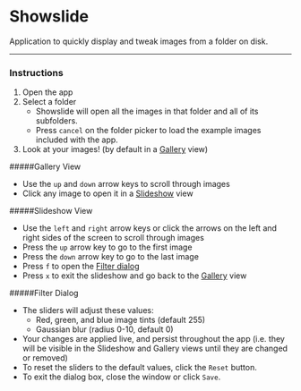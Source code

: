 # Showslide #

Application to quickly display and tweak images from a folder on disk.

---

### Instructions ###

1. Open the app
2. Select a folder
	* Showslide will open all the images in that folder and all of its subfolders.
	* Press `cancel` on the folder picker to load the example images included with the app.
3. Look at your images! (by default in a [Gallery](#Gallery-View) view)

#####<a name='Gallery-View'>Gallery View</a>
* Use the `up` and `down` arrow keys to scroll through images
* Click any image to open it in a [Slideshow](#Slideshow-View) view


#####<a name='Slideshow'>Slideshow View</a>
* Use the `left` and `right` arrow keys or click the arrows on the left and right sides of the screen to scroll through images
* Press the `up` arrow key to go to the first image
* Press the `down` arrow key to go to the last image
* Press `f` to open the [Filter dialog](#Filter-Dialog)
* Press `x` to exit the slideshow and go back to the [Gallery](#Gallery-View) view

#####<a name='Filter-Dialog'>Filter Dialog</a>
* The sliders will adjust these values:	
	* Red, green, and blue image tints (default 255)
	* Gaussian blur (radius 0-10, default 0)
* Your changes are applied live, and persist throughout the app (i.e. they will be visible in the Slideshow and Gallery views until they are changed or removed)
* To reset the sliders to the default values, click the `Reset` button.
* To exit the dialog box, close the window or click `Save`.